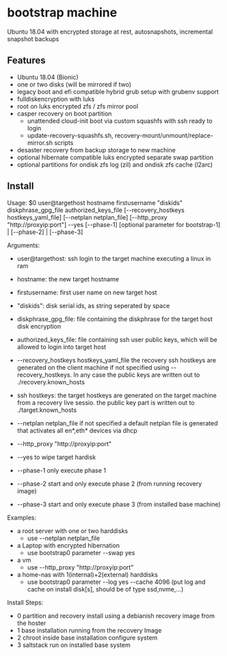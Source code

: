 # bootstrap machine

Ubuntu 18.04 with encrypted storage at rest, autosnapshots, incremental snapshot backups

## Features

+ Ubuntu 18.04 (Bionic) 
+ one or two disks (will be mirrored if two)
+ legacy boot and efi compatible hybrid grub setup with grubenv support
+ fulldiskencryption with luks
+ root on luks encrypted zfs / zfs mirror pool
+ casper recovery on boot partition
    + unattended cloud-init boot via custom squashfs with ssh ready to login
    + update-recovery-squashfs.sh, recovery-mount/unmount/replace-mirror.sh scripts
+ desaster recovery from backup storage to new machine
+ optional hibernate compatible luks encrypted separate swap partition
+ optional partitions for ondisk zfs log (zil) and ondisk zfs cache (l2arc)


## Install 

Usage: $0   user@targethost hostname firstusername 
            "diskids" diskphrase_gpg_file authorized_keys_file 
            [--recovery_hostkeys hostkeys_yaml_file]
            [--netplan netplan_file]
            [--http_proxy "http://proxyip:port"]
            --yes 
            [--phase-1] [optional parameter for bootstrap-1] |
            [--phase-2] | 
            [--phase-3]

Arguments:

+ user@targethost: ssh login to the target machine executing a linux in ram 
+ hostname: the new target hostname
+ firstusername: first user name on new target host
+ "diskids": disk serial ids, as string seperated by space
+ diskphrase_gpg_file: file containing the diskphrase for the target host disk encryption 
+ authorized_keys_file: file containing ssh user public keys, which will be allowed to login into target host

+ --recovery_hostkeys hostkeys_yaml_file
    the recovery ssh hostkeys are generated on the client machine if not specified
    using --recovery_hostkeys.
    In any case the public keys are written out to ./recovery.known_hosts
+ ssh hostkeys:
    the target hostkeys are generated on the target machine from a recovery live
    sessio. the public key part is written out to ./target.known_hosts
+ --netplan netplan_file
    if not specified a default netplan file is generated that activates 
    all en*,eth* devices via dhcp
+ --http_proxy "http://proxyip:port"
+ --yes       to wipe target hardisk
+ --phase-1   only execute phase 1
+ --phase-2   start and only execute phase 2 (from running recovery image)
+ --phase-3   start and only execute phase 3 (from installed base machine)

Examples:

+ a root server with one or two harddisks
    + use --netplan netplan_file
+ a Laptop with encrypted hibernation
    + use bootstrap0 parameter --swap yes
+ a vm
    + use --http_proxy "http://proxyip:port"
+ a home-nas with 1(internal)+2(external) harddisks
    + use bootstrap0 parameter --log yes --cache 4096
      (put log and cache on install disk[s], should be of type ssd,nvme,...)

Install Steps:

+ 0 partition and recovery install using a debianish recovery image from the hoster
+ 1 base installation running from the recovery Image
+ 2 chroot inside base installation configure system
+ 3 saltstack run on installed base system
